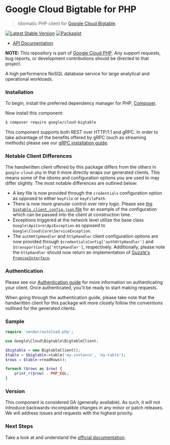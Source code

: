 # Google Cloud Bigtable for PHP

> Idiomatic PHP client for [Google Cloud Bigtable](https://cloud.google.com/bigtable/).

[![Latest Stable Version](https://poser.pugx.org/google/cloud-bigtable/v/stable)](https://packagist.org/packages/google/cloud-bigtable) [![Packagist](https://img.shields.io/packagist/dm/google/cloud-bigtable.svg)](https://packagist.org/packages/google/cloud-bigtable)

* [API Documentation](https://cloud.google.com/php/docs/reference/cloud-bigtable/latest)

**NOTE:** This repository is part of [Google Cloud PHP](https://github.com/googleapis/google-cloud-php). Any
support requests, bug reports, or development contributions should be directed to
that project.

A high performance NoSQL database service for large analytical and operational workloads.

### Installation

To begin, install the preferred dependency manager for PHP, [Composer](https://getcomposer.org/).

Now install this component:

```sh
$ composer require google/cloud-bigtable
```

This component supports both REST over HTTP/1.1 and gRPC. In order to take advantage of the benefits offered by gRPC (such as streaming methods)
please see our [gRPC installation guide](https://cloud.google.com/php/grpc).

### Notable Client Differences

The handwritten client offered by this package differs from the others in `google-cloud-php` in that it more directly wraps our generated clients.
This means some of the idioms and configuration options you are used to may differ slightly. The most notable differences are outlined below:

- A key file is now provided through the `credentials` configuration option as opposed to either `keyFile` or `keyFilePath`.
- There is now more granular control over retry logic. Please see [the `bigtable_client_config.json` file](https://github.com/googleapis/google-cloud-php/blob/main/Bigtable/src/V2/resources/bigtable_client_config.json)
  for an example of the configuration which can be passed into the client at construction time.
- Exceptions triggered at the network level utilize the base class `Google\ApiCore\ApiException` as opposed to `Google\Cloud\Core\ServiceException`.
- The `authHttpHandler` and `httpHandler` client configuration options are now provided through `$credentialsConfig['authHttpHandler']`
  and `$transportConfig['httpHandler']`, respectively. Additionally, please note the `httpHandler` should now return an implementation of [Guzzle's `PromiseInterface`](https://github.com/guzzle/promises/blob/master/src/PromiseInterface.php).

### Authentication

Please see our [Authentication guide](https://github.com/googleapis/google-cloud-php/blob/main/AUTHENTICATION.md) for more information
on authenticating your client. Once authenticated, you'll be ready to start making requests.

When going through the authentication guide, please take note that the handwritten client for this package will more closely follow the conventions
outlined for the generated clients.

### Sample

```php
require 'vendor/autoload.php';

use Google\Cloud\Bigtable\BigtableClient;

$bigtable = new BigtableClient();
$table = $bigtable->table('my-instance', 'my-table');
$rows = $table->readRows();

foreach ($rows as $row) {
    print_r($row) . PHP_EOL;
}
```

### Version

This component is considered GA (generally available). As such, it will not introduce backwards-incompatible changes in
any minor or patch releases. We will address issues and requests with the highest priority.

### Next Steps

Take a look at and understand the [official documentation](https://cloud.google.com/bigtable/docs).
